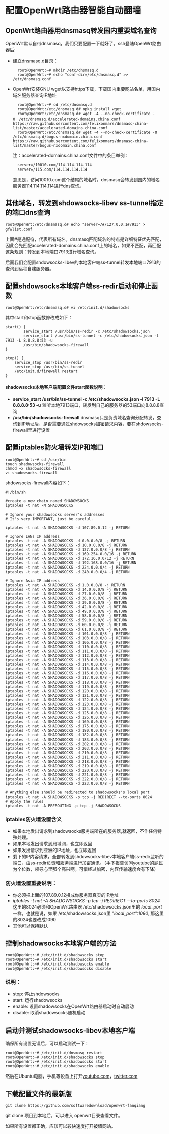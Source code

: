 # 配置OpenWrt路由器智能自动翻墙

## OpenWrt路由器用dnsmasq转发国内重要域名查询

OpenWrt默认自带dnsmasq，我们只要配置一下就好了。ssh登陆OpenWrt路由器后:

- 建立dnsmasq.d目录：

		root@OpenWrt:~# mkdir /etc/dnsmasq.d
		root@OpenWrt:~# echo "conf-dir=/etc/dnsmasq.d" >> /etc/dnsmasq.conf

- OpenWrt安装GNU wget以支持https下载，下载国内重要网站名单，用国内域名服务器查询iP地址

		root@OpenWrt:~# cd /etc/dnsmasq.d
		root@OpenWrt:/etc/dnsmasq.d# opkg install wget
		root@OpenWrt:/etc/dnsmasq.d# wget -4 --no-check-certificate -O　/etc/dnsmasq.d/accelerated-domains.china.conf　https://raw.githubusercontent.com/felixonmars/dnsmasq-china-list/master/accelerated-domains.china.conf
		root@OpenWrt:/etc/dnsmasq.d# wget -4 --no-check-certificate -O /etc/dnsmasq.d/bogus-nxdomain.china.conf https://raw.githubusercontent.com/felixonmars/dnsmasq-china-list/master/bogus-nxdomain.china.conf

	注：accelerated-domains.china.conf文件中的条目举例：

		server=/10010.com/114.114.114.114
		server=/115.com/114.114.114.114

	意思是，访问10010.com这个结尾的域名时，dnsmasq会转发到国内的域名服务器114.114.114.114进行dns查询。

## 其他域名，转发到shdowsocks-libev ss-tunnel指定的端口dns查询
	
	root@OpenWrt:/etc/dnsmasq.d# echo "server=/#/127.0.0.1#7913" > gfwlist.conf

上面#是通配符，代表所有域名。dnsmasq匹配域名的特点是详细特征优先匹配，因此会先匹配accelerated-domains.china.conf上的域名，如果不匹配，再匹配这条规则：转发到本地端口7913进行域名查询。
	
后面我们会配置shdowsocks-libev的本地客户端ss-tunnel转发本地端口7913的查询到远程自建服务器。
	
## 配置shdowsocks本地客户端ss-redir启动和停止函数

	root@OpenWrt:/etc/dnsmasq.d# vi /etc/init.d/shadowsocks
	
其中start和stop函数修改成如下：	

	start() {
    		service_start /usr/bin/ss-redir -c /etc/shadowsocks.json
    		service_start /usr/bin/ss-tunnel -c /etc/shadowsocks.json -l 7913 -L 8.8.8.8:53 -u
    		/usr/bin/shadowsocks-firewall
	}

	stop() {
	    service_stop /usr/bin/ss-redir
	    service_stop /usr/bin/ss-tunnel
	    /etc/init.d/firewall restart
	}
	
#### shadowsocks本地客户端配置文件start函数说明： 
- **service_start /usr/bin/ss-tunnel -c /etc/shadowsocks.json -l 7913 -L 8.8.8.8:53 -u** 监听本地7913端口，转发到自己的服务器的53端口向8.8.8.8查询
- **/usr/bin/shadowsocks-firewall** dnsmasq只是负责域名查询分配转发，查询到IP地址后，是否需要通过shdowsocks加密请求内容，要在shdowsocks-firewall里进行设置

## 配置iptables防火墙转发IP和端口

	root@OpenWrt:~# cd /usr/bin
	touch shadowsocks-firewall
	chmod +x shadowsocks-firewall
	vi shadowsocks-firewall
	
shdowsocks-firewall内容如下：	

	#!/bin/sh
	
	#create a new chain named SHADOWSOCKS
	iptables -t nat -N SHADOWSOCKS
	
	# Ignore your shadowsocks server's addresses
	# It's very IMPORTANT, just be careful.
	
	iptables -t nat -A SHADOWSOCKS -d 107.89.0.12 -j RETURN
	
	# Ignore LANs IP address
	iptables -t nat -A SHADOWSOCKS -d 0.0.0.0/8 -j RETURN
	iptables -t nat -A SHADOWSOCKS -d 10.0.0.0/8 -j RETURN
	iptables -t nat -A SHADOWSOCKS -d 127.0.0.0/8 -j RETURN
	iptables -t nat -A SHADOWSOCKS -d 169.254.0.0/16 -j RETURN
	iptables -t nat -A SHADOWSOCKS -d 172.16.0.0/12 -j RETURN
	iptables -t nat -A SHADOWSOCKS -d 192.168.0.0/16 -j RETURN
	iptables -t nat -A SHADOWSOCKS -d 224.0.0.0/4 -j RETURN
	iptables -t nat -A SHADOWSOCKS -d 240.0.0.0/4 -j RETURN
	
	# Ignore Asia IP address
	iptables -t nat -A SHADOWSOCKS -d 1.0.0.0/8 -j RETURN
	iptables -t nat -A SHADOWSOCKS -d 14.0.0.0/8 -j RETURN
	iptables -t nat -A SHADOWSOCKS -d 27.0.0.0/8 -j RETURN
	iptables -t nat -A SHADOWSOCKS -d 36.0.0.0/8 -j RETURN
	iptables -t nat -A SHADOWSOCKS -d 39.0.0.0/8 -j RETURN
	iptables -t nat -A SHADOWSOCKS -d 42.0.0.0/8 -j RETURN
	iptables -t nat -A SHADOWSOCKS -d 49.0.0.0/8 -j RETURN
	iptables -t nat -A SHADOWSOCKS -d 58.0.0.0/8 -j RETURN
	iptables -t nat -A SHADOWSOCKS -d 59.0.0.0/8 -j RETURN
	iptables -t nat -A SHADOWSOCKS -d 60.0.0.0/8 -j RETURN
	iptables -t nat -A SHADOWSOCKS -d 61.0.0.0/8 -j RETURN
	iptables -t nat -A SHADOWSOCKS -d 101.0.0.0/8 -j RETURN
	iptables -t nat -A SHADOWSOCKS -d 103.0.0.0/8 -j RETURN
	iptables -t nat -A SHADOWSOCKS -d 106.0.0.0/8 -j RETURN
	iptables -t nat -A SHADOWSOCKS -d 110.0.0.0/8 -j RETURN
	iptables -t nat -A SHADOWSOCKS -d 111.0.0.0/8 -j RETURN
	iptables -t nat -A SHADOWSOCKS -d 112.0.0.0/8 -j RETURN
	iptables -t nat -A SHADOWSOCKS -d 113.0.0.0/8 -j RETURN
	iptables -t nat -A SHADOWSOCKS -d 114.0.0.0/8 -j RETURN
	iptables -t nat -A SHADOWSOCKS -d 115.0.0.0/8 -j RETURN
	iptables -t nat -A SHADOWSOCKS -d 116.0.0.0/8 -j RETURN
	iptables -t nat -A SHADOWSOCKS -d 117.0.0.0/8 -j RETURN
	iptables -t nat -A SHADOWSOCKS -d 118.0.0.0/8 -j RETURN
	iptables -t nat -A SHADOWSOCKS -d 119.0.0.0/8 -j RETURN
	iptables -t nat -A SHADOWSOCKS -d 120.0.0.0/8 -j RETURN
	iptables -t nat -A SHADOWSOCKS -d 121.0.0.0/8 -j RETURN
	iptables -t nat -A SHADOWSOCKS -d 122.0.0.0/8 -j RETURN
	iptables -t nat -A SHADOWSOCKS -d 123.0.0.0/8 -j RETURN
	iptables -t nat -A SHADOWSOCKS -d 124.0.0.0/8 -j RETURN
	iptables -t nat -A SHADOWSOCKS -d 125.0.0.0/8 -j RETURN
	iptables -t nat -A SHADOWSOCKS -d 126.0.0.0/8 -j RETURN
	iptables -t nat -A SHADOWSOCKS -d 169.0.0.0/8 -j RETURN
	iptables -t nat -A SHADOWSOCKS -d 175.0.0.0/8 -j RETURN
	iptables -t nat -A SHADOWSOCKS -d 180.0.0.0/8 -j RETURN
	iptables -t nat -A SHADOWSOCKS -d 182.0.0.0/8 -j RETURN
	iptables -t nat -A SHADOWSOCKS -d 183.0.0.0/8 -j RETURN
	iptables -t nat -A SHADOWSOCKS -d 202.0.0.0/8 -j RETURN
	iptables -t nat -A SHADOWSOCKS -d 203.0.0.0/8 -j RETURN
	iptables -t nat -A SHADOWSOCKS -d 210.0.0.0/8 -j RETURN
	iptables -t nat -A SHADOWSOCKS -d 211.0.0.0/8 -j RETURN
	iptables -t nat -A SHADOWSOCKS -d 218.0.0.0/8 -j RETURN
	iptables -t nat -A SHADOWSOCKS -d 219.0.0.0/8 -j RETURN
	iptables -t nat -A SHADOWSOCKS -d 220.0.0.0/8 -j RETURN
	iptables -t nat -A SHADOWSOCKS -d 221.0.0.0/8 -j RETURN
	iptables -t nat -A SHADOWSOCKS -d 222.0.0.0/8 -j RETURN
	iptables -t nat -A SHADOWSOCKS -d 223.0.0.0/8 -j RETURN
	
	# Anything else should be redirected to shadowsocks's local port
	iptables -t nat -A SHADOWSOCKS -p tcp -j REDIRECT --to-ports 8024 
	# Apply the rules
	iptables -t nat -A PREROUTING -p tcp -j SHADOWSOCKS

### iptables防火墙设置含义

- 如果本地发出请求到shadowsocks服务端所在的服务器,就返回，不作任何特殊处理。
- 如果本地发出请求到局域网，也立即返回
- 如果发出请求到亚洲的IP地址，也立即返回
- 剩下的IP内容请求，全部转发到shdowsocks-libev本地客户端ss-redir监听的端口，由ss-redir负责和服务端进行加密通讯。（手下报告访问youtube的屁民为个位数，领导心里那个高兴啊。可惜经过加密，内容传输速度会有下降）

### 防火墙设置重要说明：

- 你必须把上面的107.89.0.12换成你服务器真实的IP地址
- *iptables -t nat -A SHADOWSOCKS -p tcp -j REDIRECT --to-ports 8024* 这里的8024必须和OpenWrt路由器 /etc/shadowsocks.json里的 *local_port*一样，也就是说，如果 /etc/shadowsocks.json里 *"local_port":1090,* 那这里的8024也要改成1090
- 其他可以保持默认

## 控制shadowsocks本地客户端的方法

	root@OpenWrt:~# /etc/init.d/shadowsocks stop
	root@OpenWrt:~# /etc/init.d/shadowsocks start
	root@OpenWrt:~# /etc/init.d/shadowsocks enable
	root@OpenWrt:~# /etc/init.d/shadowsocks disable

### 说明：
- stop: 停止shdowsocks
- start: 运行shadowsocks
- enable: 设置shadowsocks在OpenWrt路由器启动时自动启动
- disable: 取消shadowsocks随机启动

## 启动并测试shadowsocks-libev本地客户端
确保所有设置无误后，可以启动测试一下：

	root@OpenWrt:~# /etc/init.d/dnsmasq restart
	root@OpenWrt:~# /etc/init.d/shadowsocks stop
	root@OpenWrt:~# /etc/init.d/shadowsocks start
	root@OpenWrt:~# /etc/init.d/shadowsocks enable

然后在Ubuntu电脑，手机等设备上打开[youtube.com](https://youtube.com)，[twitter.com](https://twitter.com)

## 下载配置文件的最新版

	git clone https://github.com/softwaredownload/openwrt-fanqiang

git clone 项目到本地后，可以进入 openwrt目录查看文件。

如果所有设置都正确，应该可以较快速度打开被墙网站。
